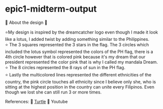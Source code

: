 # epic1-midterm-output

🌟 About the design 🌟

⭐My design is inspired by the dreamcatcher logo even though I made it look like a lotus, I added twist by adding something similar to the Philippines.<br /> 
⭐ The 3 squares represented the 3 stars in the flag. The 3 circles which included the lotus symbol represented the colors of the PH flag, there is a 4th circle however that is colored pink because it's my dream that our president represented the color pink that is why I called my mandala Dream. <br />
⭐ The 8 circles represented the 8 rays of sun in the PH flag. <br />
⭐ Lastly the multicolored lines represented the different ethnicities of the country, the pink circle touches all ethnicity since I believe only she, who is sitting at the highest position in the country can unite every Filipinos. Even though we lost she can still run 3 or more times.<br />

References: 🐢 [Turtle](https://docs.python.org/3/library/turtle.html) 🐢 Youtube
